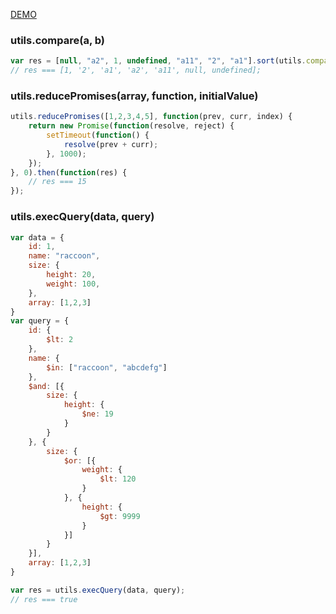 [DEMO](https://godicheol.github.io/javascript-utilities/)

### utils.compare(a, b)
```js
var res = [null, "a2", 1, undefined, "a11", "2", "a1"].sort(utils.compare);
// res === [1, '2', 'a1', 'a2', 'a11', null, undefined];
```

### utils.reducePromises(array, function, initialValue)
```js
utils.reducePromises([1,2,3,4,5], function(prev, curr, index) {
    return new Promise(function(resolve, reject) {
        setTimeout(function() {
            resolve(prev + curr);
        }, 1000);
    });
}, 0).then(function(res) {
    // res === 15
});
```

### utils.execQuery(data, query)
```js
var data = {
    id: 1,
    name: "raccoon",
    size: {
        height: 20,
        weight: 100,
    },
    array: [1,2,3]
}
var query = {
    id: {
        $lt: 2
    },
    name: {
        $in: ["raccoon", "abcdefg"]
    },
    $and: [{
        size: {
            height: {
                $ne: 19
            }
        }
    }, {
        size: {
            $or: [{
                weight: {
                    $lt: 120
                }
            }, {
                height: {
                    $gt: 9999
                }
            }]
        }
    }],
    array: [1,2,3]
}

var res = utils.execQuery(data, query);
// res === true
```

